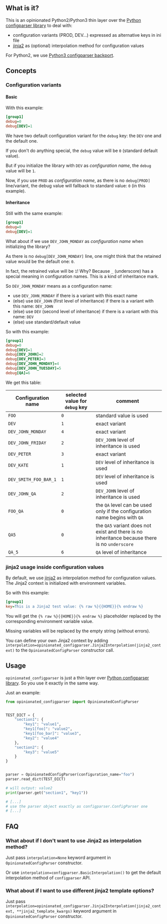 ## What is it?

This is an opinionated Python2/Python3 thin layer over the [Python configparser library](https://docs.python.org/3/library/configparser.html) to deal with:

- configuration variants (PROD, DEV...) expressed as alternative keys in ini file
- [jinja2](https://jinja.palletsprojects.com/) as (optional) interpolation method for configuration values

For Python2, we use [Python3 configparser backport](https://pypi.org/project/configparser/).


## Concepts

### Configuration variants

#### Basic

With this example:

```ini
[group1]
debug=0
debug[DEV]=1
```

We have two default configuration variant for the `debug` key: the `DEV` one and the default one.

If you don't do anything special, the `debug` value will be `0` (standard default value).

But if you initialize the library with `DEV` as *configuration name*, the `debug` value will be `1`.

Now, if you use `PROD` as *configuration name*, as there is no `debug[PROD]` line/variant,
the debug value will fallback to standard value: `0` (in this example).

#### Inheritance

Still with the same example:

```ini
[group1]
debug=0
debug[DEV]=1
```

What about if we use `DEV_JOHN_MONDAY` as *configuration name* when initializing the library?

As there is no `debug[DEV_JOHN_MONDAY]` line,
one might think that the retained value would be the default one: `0`.

In fact, the retrained value will be `1`! Why? Because `_` (underscore) has a special meaning
in configuration names. This is a kind of inheritance mark.

So `DEV_JOHN_MONDAY` means as a configuration name:

- use `DEV_JOHN_MONDAY` if there is a variant with this exact name
- (else) use `DEV_JOHN` (first level of inheritance) if there is a variant with this name: `DEV_JOHN`
- (else) use `DEV` (second level of inheritance) if there is a variant with this name: `DEV`
- (else) use standard/default value

So with this example:

```ini
[group1]
debug=0
debug[DEV]=1
debug[DEV_JOHN]=2
debug[DEV_PETER]=3
debug[DEV_JOHN_MONDAY]=4
debug[DEV_JOHN_TUESDAY]=5
debug[QA]=6
```

We get this table:

Configuration name | selected value for `debug` key | comment
--- | --- | ---
`FOO` | `0` | standard value is used
`DEV` | `1` | exact variant
`DEV_JOHN_MONDAY` | `4` | exact variant
`DEV_JOHN_FRIDAY` | `2` | `DEV_JOHN` level of inheritance is used
`DEV_PETER` | `3` | exact variant
`DEV_KATE` | `1` | `DEV` level of inheritance is used
`DEV_SMITH_FOO_BAR_1` | `1` | `DEV` level of inheritance is used
`DEV_JOHN_QA` | `2` | `DEV_JOHN` level of inheritance is used
`FOO_QA` | `0` | the `QA` level can be used only if the configuration name begins with `QA`
`QA5` | `0` | the `QA5` variant does not exist and there is no inheritance because there is no `underscore`
`QA_5` | `6` | `QA` level of inheritance

### jinja2 usage inside configuration values

By default, we use [jinja2](https://jinja.palletsprojects.com/) as interpolation method
for configuration values. The Jinja2 context is initialized with environment variables.

So with this example:
```ini
[group1]
key=This is a Jinja2 test value: {% raw %}{{HOME}}{% endraw %}
```

You will get the `{% raw %}{{HOME}}{% endraw %}` placeholder replaced by the corresponding environment variable value.

Missing variables will be replaced by the empty string (without errors).

You can define your own Jinja2 context by adding `interpolation=opinionated_configparser.Jinja2Interpolation(jinja2_context)` to the `OpinionatedConfigParser` constructor call.

## Usage

`opinionated_configparser` is just a thin layer over [Python configparser library](https://docs.python.org/3/library/configparser.html). So you use it exactly in the same way.

Just an example:

```python
from opinionated_configparser import OpinionatedConfigParser


TEST_DICT = {
    "section1": {
        "key1": "value1",
        "key1[foo]": "value2",
        "key1[foo_bar]": "value3",
        "key2": "value4"
    },
    "section2": {
        "key3": "value5"
    }
}


parser = OpinionatedConfigParser(configuration_name="foo")
parser.read_dict(TEST_DICT)

# will output: value2
print(parser.get("section1", "key1"))

# [...]
# use the parser object exactly as configparser.ConfigParser one
# [...]
```

## FAQ

### What about if I don't want to use Jinja2 as interpolation method?

Just pass `interpolation=None` keyword argument in `OpinionatedConfigParser`
constructor.

Or use `interpolation=configparser.BasicInterpolation()` to get the default
interpolation method of `configparser` API.

### What about if I want to use different jinja2 template options?

Just pass `interpolation=opinionated_configparser.Jinja2Interpolation(jinja2_context, **jinja2_template_kwargs)` keyword argument in `OpinionatedConfigParser` constructor.

